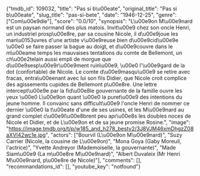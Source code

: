 {"tmdb_id": 109032, "title": "Pas si b\u00eate", "original_title": "Pas si b\u00eate", "slug_title": "pas-si-bete", "date": "1946-12-25", "genre": ["Com\u00e9die"], "score": "0.0/10", "synopsis": "L\u00e9on M\u00e9nard est un paysan normand des plus matois. Invit\u00e9 chez son oncle Henri, un industriel prosp\u00e8re, par sa cousine Nicole, il d\u00e9joue les man\u0153uvres d'une artiste v\u00e9reuse bien d\u00e9cid\u00e9e \u00e0 se faire passer la bague au doigt, et d\u00e9couvre dans le m\u00eame temps les mauvaises tentations du comte de Bellemont, un ch\u00e2telain aussi empli de morgue que d\u00e9sesp\u00e9r\u00e9ment ruin\u00e9, \u00e0 l'\u00e9gard de la dot (confortable) de Nicole. Le comte d\u00e9masqu\u00e9 se retire avec fracas, entra\u00eenant avec lui son fils Didier, que Nicole croit complice des agissements cupides de Bellemont p\u00e8re. Une lettre intercept\u00e9e par la fid\u00e8le gouvernante de la famille ouvre les yeux \u00e0 L\u00e9on quant \u00e0 la puret\u00e9 des intentions du jeune homme. Il convainc sans difficult\u00e9 l'oncle Henri de nommer ce dernier \u00e0 la t\u00eate d'une de ses usines, et les M\u00e9nard au grand complet c\u00e9l\u00e8brent peu apr\u00e8s les doubles noces de Nicole et Didier, et de L\u00e9on et de sa jeune promise Rosine.", "image": "https://image.tmdb.org/t/p/w185_and_h278_bestv2/3J8VJM46xmDhgzZ08aXVI42wc1e.jpg", "actors": ["Bourvil (L\u00e9on M\u00e9nard)", "Suzy Carrier (Nicole, la cousine de L\u00e9on)", "Mona Goya (Gaby Moreuil, l'actrice)", "Yvette Andreyor (Mademoiselle, la gouvernante)", "Made Siam\u00e9 (La m\u00e8re M\u00e9nard)", "Albert Duvaleix (Mr Henri M\u00e9nard, p\u00e8re de Nicole)"], "comments": [], "recommandations_id": [], "youtube_key": "notfound"}